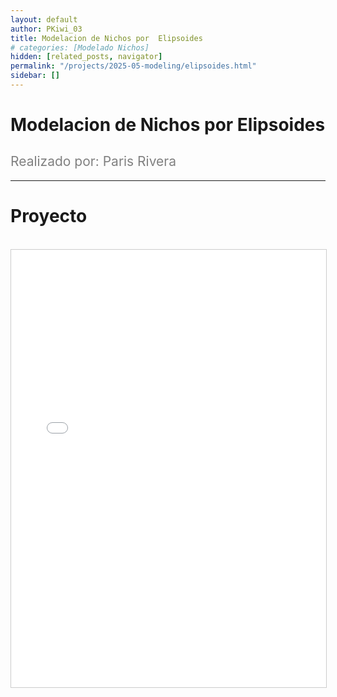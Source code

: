 ```yaml
---
layout: default
author: PKiwi_03
title: Modelacion de Nichos por  Elipsoides
# categories: [Modelado Nichos]
hidden: [related_posts, navigator]
permalink: "/projects/2025-05-modeling/elipsoides.html"
sidebar: []
---
```


# Modelacion de Nichos por  Elipsoides

<h2 style="color: gray; font-weight: normal;">
Realizado por: Paris Rivera
</h2>

---

# Proyecto
<br>

<iframe 
    src="/assets/pdf/2024-10-r/2025-06-modeling/paris_rivera.pdf" 
    width="100%" 
    height="700" 
    style="border: 1px solid #ccc;"
></iframe>